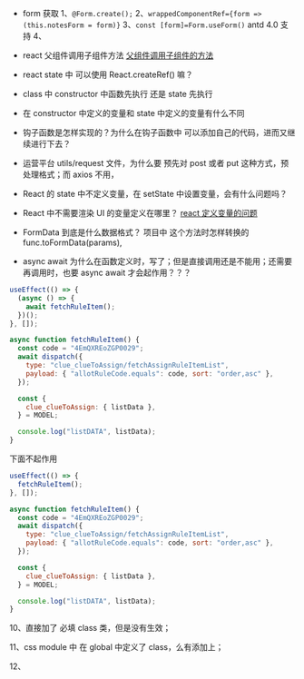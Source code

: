 - form 获取
  1、`@Form.create();`
  2、`wrappedComponentRef={form => (this.notesForm = form)}`
  3、`const [form]=Form.useForm()` antd 4.0 支持
  4、

- react
  父组件调用子组件方法 [父组件调用子组件的方法](https://www.jianshu.com/p/2a3055b84a67)

- react state 中 可以使用 React.createRef() 嘛？

- class 中 constructor 中函数先执行 还是 state 先执行

- 在 constructor 中定义的变量和 state 中定义的变量有什么不同

- 钩子函数是怎样实现的？为什么在钩子函数中 可以添加自己的代码，进而又继续进行下去？

- 运营平台 utils/request 文件，为什么要 预先对 post 或者 put 这种方式，预处理格式；而 axios 不用，

- React 的 state 中不定义变量，在 setState 中设置变量，会有什么问题吗？

- React 中不需要渲染 UI 的变量定义在哪里？ [react 定义变量的问题](http://www.imooc.com/wenda/detail/528922)

- FormData 到底是什么数据格式？ 项目中 这个方法时怎样转换的 func.toFormData(params),

- async await 为什么在函数定义时，写了；但是直接调用还是不能用；还需要再调用时，也要 async await 才会起作用？？？

```javascript
useEffect(() => {
  (async () => {
    await fetchRuleItem();
  })();
}, []);

async function fetchRuleItem() {
  const code = "4EmQXREoZGP0029";
  await dispatch({
    type: "clue_clueToAssign/fetchAssignRuleItemList",
    payload: { "allotRuleCode.equals": code, sort: "order,asc" },
  });

  const {
    clue_clueToAssign: { listData },
  } = MODEL;

  console.log("listDATA", listData);
}
```

下面不起作用

```javascript
useEffect(() => {
  fetchRuleItem();
}, []);

async function fetchRuleItem() {
  const code = "4EmQXREoZGP0029";
  await dispatch({
    type: "clue_clueToAssign/fetchAssignRuleItemList",
    payload: { "allotRuleCode.equals": code, sort: "order,asc" },
  });

  const {
    clue_clueToAssign: { listData },
  } = MODEL;

  console.log("listDATA", listData);
}
```

10、直接加了 必填 class 类，但是没有生效；

11、css module 中 在 global 中定义了 class，么有添加上；

12、
